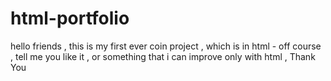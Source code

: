 # html-portfolio
hello friends , this is my first ever coin project , which is in html - off course , tell me you like it , or something that i can improve only with html , Thank You
